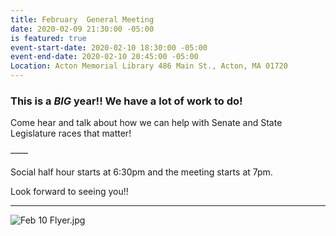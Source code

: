 ```yaml
---
title: February  General Meeting
date: 2020-02-09 21:30:00 -05:00
is featured: true
event-start-date: 2020-02-10 18:30:00 -05:00
event-end-date: 2020-02-10 20:45:00 -05:00
Location: Acton Memorial Library 486 Main St., Acton, MA 01720
---
```


### This is a *BIG* year!!  We have a lot of work to do!

Come hear and talk about how we can help with Senate and State Legislature races that matter!


——

Social half hour starts at 6:30pm and the meeting starts at 7pm.

Look forward to seeing you!!

---

![Feb 10 Flyer.jpg](/uploads/Feb%2010%20Flyer.jpg)
